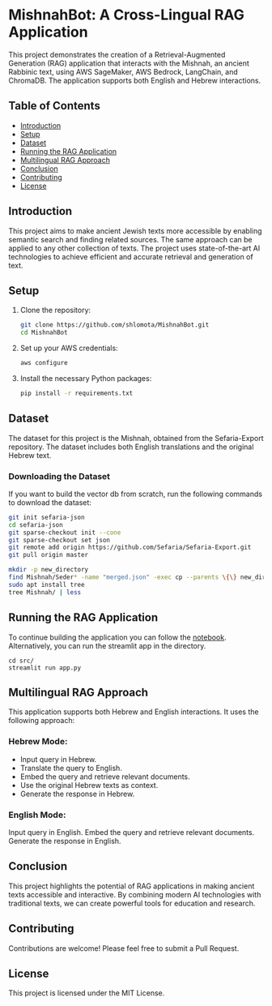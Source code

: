 # MishnahBot: A Cross-Lingual RAG Application

This project demonstrates the creation of a Retrieval-Augmented Generation (RAG) application that interacts with the Mishnah, an ancient Rabbinic text, using AWS SageMaker, AWS Bedrock, LangChain, and ChromaDB. The application supports both English and Hebrew interactions.

## Table of Contents

- [Introduction](#introduction)
- [Setup](#setup)
- [Dataset](#dataset)
- [Running the RAG Application](#running-the-rag-application)
- [Multilingual RAG Approach](#multilingual-rag-approach)
- [Conclusion](#conclusion)
- [Contributing](#contributing)
- [License](#license)

## Introduction

This project aims to make ancient Jewish texts more accessible by enabling semantic search and finding related sources. The same approach can be applied to any other collection of texts. The project uses state-of-the-art AI technologies to achieve efficient and accurate retrieval and generation of text.

## Setup

1. Clone the repository:
    ```bash
    git clone https://github.com/shlomota/MishnahBot.git
    cd MishnahBot
    ```

2. Set up your AWS credentials:
    ```bash
    aws configure
    ```

3. Install the necessary Python packages:
    ```bash
    pip install -r requirements.txt
    ```

## Dataset

The dataset for this project is the Mishnah, obtained from the Sefaria-Export repository. The dataset includes both English translations and the original Hebrew text.

### Downloading the Dataset
If you want to build the vector db from scratch, run the following commands to download the dataset:
```bash
git init sefaria-json
cd sefaria-json
git sparse-checkout init --cone
git sparse-checkout set json
git remote add origin https://github.com/Sefaria/Sefaria-Export.git
git pull origin master

mkdir -p new_directory
find Mishnah/Seder* -name "merged.json" -exec cp --parents \{\} new_directory/ \;
sudo apt install tree
tree Mishnah/ | less
```

## Running the RAG Application
To continue building the application you can follow the [notebook](https://github.com/shlomota/MishnahBot/blob/main/Mishnah%20RAG.ipynb).
Alternatively, you can run the streamlit app in the directory.
```
cd src/
streamlit run app.py
```

## Multilingual RAG Approach
This application supports both Hebrew and English interactions. It uses the following approach:

### Hebrew Mode:
* Input query in Hebrew.
* Translate the query to English.
* Embed the query and retrieve relevant documents.
* Use the original Hebrew texts as context.
* Generate the response in Hebrew.

### English Mode:
Input query in English.
Embed the query and retrieve relevant documents.
Generate the response in English.

## Conclusion
This project highlights the potential of RAG applications in making ancient texts accessible and interactive. By combining modern AI technologies with traditional texts, we can create powerful tools for education and research.

## Contributing
Contributions are welcome! Please feel free to submit a Pull Request.

## License
This project is licensed under the MIT License.

